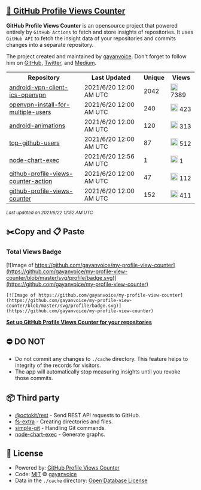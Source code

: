 ## [🚀 GitHub Profile Views Counter](https://github.com/gayanvoice/github-profile-views-counter)
**GitHub Profile Views Counter** is an opensource project that powered entirely by  `GitHub Actions` to fetch and store insights of repositories.
It uses `GitHub API` to fetch the insight data of your repositories and commits changes into a separate repository.

The project created and maintained by [gayanvoice](https://github.com/gayanvoice). Don't forget to follow him on [GitHub](https://github.com/gayanvoice), [Twitter](https://twitter.com/gayanvoice), and [Medium](https://gayanvoice.medium.com/).

<table>
	<tr>
		<th>
			Repository
		</th>
		<th>
			Last Updated
		</th>
		<th>
			Unique
		</th>
		<th>
			Views
		</th>
	</tr>
	<tr>
		<td>
			<a href="https://github.com/gayanvoice/my-profile-view-counter/tree/master/readme/207237845/week.md">
				android-vpn-client-ics-openvpn
			</a>
		</td>
		<td>
			2021/6/20 12:00 AM UTC
		</td>
		<td>
			2042
		</td>
		<td>
			<img alt="Response time graph" src="https://github.com/gayanvoice/my-profile-view-counter/raw/master/graph/207237845/small/week.png" height="20"> 7389
		</td>
	</tr>
	<tr>
		<td>
			<a href="https://github.com/gayanvoice/my-profile-view-counter/tree/master/readme/208378302/week.md">
				openvpn-install-for-multiple-users
			</a>
		</td>
		<td>
			2021/6/20 12:00 AM UTC
		</td>
		<td>
			240
		</td>
		<td>
			<img alt="Response time graph" src="https://github.com/gayanvoice/my-profile-view-counter/raw/master/graph/208378302/small/week.png" height="20"> 423
		</td>
	</tr>
	<tr>
		<td>
			<a href="https://github.com/gayanvoice/my-profile-view-counter/tree/master/readme/209241190/week.md">
				android-animations
			</a>
		</td>
		<td>
			2021/6/20 12:00 AM UTC
		</td>
		<td>
			120
		</td>
		<td>
			<img alt="Response time graph" src="https://github.com/gayanvoice/my-profile-view-counter/raw/master/graph/209241190/small/week.png" height="20"> 313
		</td>
	</tr>
	<tr>
		<td>
			<a href="https://github.com/gayanvoice/my-profile-view-counter/tree/master/readme/373383893/week.md">
				top-github-users
			</a>
		</td>
		<td>
			2021/6/20 12:00 AM UTC
		</td>
		<td>
			87
		</td>
		<td>
			<img alt="Response time graph" src="https://github.com/gayanvoice/my-profile-view-counter/raw/master/graph/373383893/small/week.png" height="20"> 512
		</td>
	</tr>
	<tr>
		<td>
			<a href="https://github.com/gayanvoice/my-profile-view-counter/tree/master/readme/370678191/week.md">
				node-chart-exec
			</a>
		</td>
		<td>
			2021/6/20 12:56 AM UTC
		</td>
		<td>
			1
		</td>
		<td>
			<img alt="Response time graph" src="https://github.com/gayanvoice/my-profile-view-counter/raw/master/graph/370678191/small/week.png" height="20"> 1
		</td>
	</tr>
	<tr>
		<td>
			<a href="https://github.com/gayanvoice/my-profile-view-counter/tree/master/readme/372371373/week.md">
				github-profile-views-counter-action
			</a>
		</td>
		<td>
			2021/6/20 12:00 AM UTC
		</td>
		<td>
			47
		</td>
		<td>
			<img alt="Response time graph" src="https://github.com/gayanvoice/my-profile-view-counter/raw/master/graph/372371373/small/week.png" height="20"> 112
		</td>
	</tr>
	<tr>
		<td>
			<a href="https://github.com/gayanvoice/my-profile-view-counter/tree/master/readme/372372861/week.md">
				github-profile-views-counter
			</a>
		</td>
		<td>
			2021/6/20 12:00 AM UTC
		</td>
		<td>
			152
		</td>
		<td>
			<img alt="Response time graph" src="https://github.com/gayanvoice/my-profile-view-counter/raw/master/graph/372372861/small/week.png" height="20"> 411
		</td>
	</tr>
</table>

<small><i>Last updated on 2021/6/22 12:52 AM UTC</i></small>

## ✂️Copy and 📋 Paste
### Total Views Badge
[![Image of https://github.com/gayanvoice/my-profile-view-counter](https://github.com/gayanvoice/my-profile-view-counter/blob/master/svg/profile/badge.svg)](https://github.com/gayanvoice/my-profile-view-counter)

```readme
[![Image of https://github.com/gayanvoice/my-profile-view-counter](https://github.com/gayanvoice/my-profile-view-counter/blob/master/svg/profile/badge.svg)](https://github.com/gayanvoice/my-profile-view-counter)
```
[**Set up GitHub Profile Views Counter for your repositories**](https://github.com/gayanvoice/github-profile-views-counter)
## ⛔ DO NOT
- Do not commit any changes to `./cache` directory. This feature helps to integrity of the records for visitors.
- The app will automatically stop measuring insights until you revoke those commits.
## 📦 Third party

- [@octokit/rest](https://www.npmjs.com/package/@octokit/rest) - Send REST API requests to GitHub.
- [fs-extra](https://www.npmjs.com/package/fs-extra) - Creating directories and files.
- [simple-git](https://www.npmjs.com/package/simple-git) - Handling Git commands.
- [node-chart-exec](https://www.npmjs.com/package/node-chart-exec) - Generate graphs.
## 📄 License
- Powered by: [GitHub Profile Views Counter](https://github.com/gayanvoice/github-profile-views-counter)
- Code: [MIT](./LICENSE) © [gayanvoice](https://github.com/gayanvoice)
- Data in the `./cache` directory: [Open Database License](https://opendatacommons.org/licenses/odbl/1-0/)